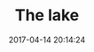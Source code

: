 ---
title:		"The lake"
type:		"photos"
mediatype:		"upload"
location:		"Bergwitzsee, Germany"
date:		"2017-04-14 20:14:24"
album:		"people"
filename:		"anna-pier.md"
series:		"cycle-tour"
cl_public_id:		"people/anna_pier"
cl_version:		1497005358
format:		"tiff"
bytes:		6668880
width:		2158
height:		1440
colours:
- "#8FB0CB"
- "#B9D2E3"
- "#8EA8C7"
- "#AEBFD6"
- "#7D7E89"
- "#527A95"
- "#7A878B"
- "#7D8A82"
- "#898282"
- "#627997"
- "#867D84"
- "#85877F"
- "#AFBDB6"
- "#02091B"
- "#191A29"
- "#161514"
- "#36333B"
- "#031B26"
- "#192C1B"
exposure_mode:		"Auto"
program:		"Aperture-priority AE"
aperture:		"No info"
focal_length:		"16.0 mm"
iso:		"1250"
shutter_speed:		"No info"
metering:		"Multi-segment"
flash:		"Off, Did not fire"
white_balance:		"Auto"
colour_temp:		"-0.2"
has_crop:		"No"
orientation:		"Horizontal (normal)"
camera_model:		"NIKON D800"
lens_info:		"No lens info"
artist:		"No artist info"
x_resolution:		"300"
y_resolution:		"300"
---
